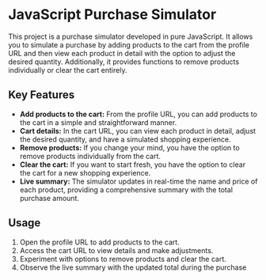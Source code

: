 # JavaScript Purchase Simulator

This project is a purchase simulator developed in pure JavaScript. It allows you to simulate a purchase by adding products to the cart from the profile URL and then view each product in detail with the option to adjust the desired quantity. Additionally, it provides functions to remove products individually or clear the cart entirely.

## Key Features

- **Add products to the cart:** From the profile URL, you can add products to the cart in a simple and straightforward manner.
- **Cart details:** In the cart URL, you can view each product in detail, adjust the desired quantity, and have a simulated shopping experience.
- **Remove products:** If you change your mind, you have the option to remove products individually from the cart.
- **Clear the cart:** If you want to start fresh, you have the option to clear the cart for a new shopping experience.
- **Live summary:** The simulator updates in real-time the name and price of each product, providing a comprehensive summary with the total purchase amount.

## Usage

1. Open the profile URL to add products to the cart.
2. Access the cart URL to view details and make adjustments.
3. Experiment with options to remove products and clear the cart.
4. Observe the live summary with the updated total during the purchase
